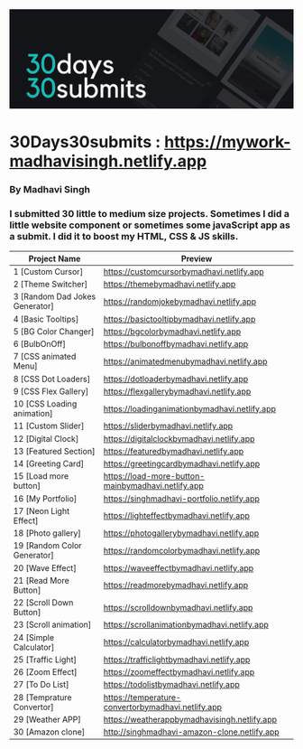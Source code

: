 <img src="./banner.png">

# 30Days30submits : https://mywork-madhavisingh.netlify.app
### By Madhavi Singh



### I submitted 30 little to medium size projects. Sometimes I did a little website component or sometimes some javaScript app as a submit. I did it to boost my HTML, CSS & JS skills. 


| Project Name                   |             Preview                               |
| ------------------------------ | ------------------------------------------------- | 
| 1  [Custom Cursor]             |    https://customcursorbymadhavi.netlify.app      | 
| 2  [Theme Switcher]            |    https://themebymadhavi.netlify.app             | 
| 3  [Random Dad Jokes Generator]|    https://randomjokebymadhavi.netlify.app        |
| 4  [Basic Tooltips]            |    https://basictooltipbymadhavi.netlify.app      | 
| 5  [BG Color Changer]          |    https://bgcolorbymadhavi.netlify.app           | 
| 6  [BulbOnOff]                 |    https://bulbonoffbymadhavi.netlify.app         | 
| 7  [CSS animated Menu]         |    https://animatedmenubymadhavi.netlify.app      | 
| 8  [CSS Dot Loaders]           |    https://dotloaderbymadhavi.netlify.app         | 
| 9  [CSS Flex Gallery]          |    https://flexgallerybymadhavi.netlify.app       | 
| 10 [CSS Loading animation]     |    https://loadinganimationbymadhavi.netlify.app  | 
| 11 [Custom Slider]             |    https://sliderbymadhavi.netlify.app            | 
| 12 [Digital Clock]             |    https://digitalclockbymadhavi.netlify.app      | 
| 13 [Featured Section]          |    https://featuredbymadhavi.netlify.app          | 
| 14 [Greeting Card]             |    https://greetingcardbymadhavi.netlify.app      | 
| 15 [Load more button]          | https://load-more-button-mainbymadhavi.netlify.app| 
| 16 [My Portfolio]              |    https://singhmadhavi-portfolio.netlify.app     | 
| 17 [Neon Light Effect]         |    https://lighteffectbymadhavi.netlify.app       | 
| 18 [Photo gallery]             |    https://photogallerybymadhavi.netlify.app      |
| 19 [Random Color Generator]    |    https://randomcolorbymadhavi.netlify.app       | 
| 20 [Wave Effect]               |    https://waveeffectbymadhavi.netlify.app        | 
| 21 [Read More Button]          |    https://readmorebymadhavi.netlify.app          |
| 22 [Scroll Down Button]        |    https://scrolldownbymadhavi.netlify.app        | 
| 23 [Scroll animation]          |    https://scrollanimationbymadhavi.netlify.app   | 
| 24 [Simple Calculator]         |    https://calculatorbymadhavi.netlify.app        | 
| 25 [Traffic Light]             |    https://trafficlightbymadhavi.netlify.app      | 
| 26 [Zoom Effect]               |    https://zoomeffectbymadhavi.netlify.app        | 
| 27 [To Do List]                |    https://todolistbymadhavi.netlify.app          | 
| 28 [Temprature Convertor]      | https://temperature-convertorbymadhavi.netlify.app| 
| 29 [Weather APP]               |  https://weatherappbymadhavisingh.netlify.app     |
| 30 [Amazon clone]              |    http://singhmadhavi-amazon-clone.netlify.app   | 
